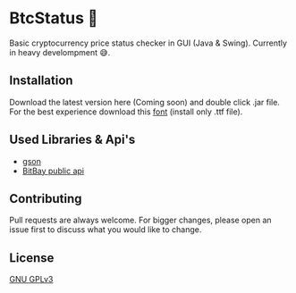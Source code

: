 # BtcStatus 💱
Basic cryptocurrency price status checker in GUI (Java & Swing). Currently in heavy develompment 😅.

## Installation
Download the latest version here (Coming soon) and double click .jar file.
For the best experience download this [font](https://www.dafont.com/bebas.font) (install only .ttf file).

## Used Libraries & Api's

- [gson](https://github.com/google/gson)
- [BitBay public api](https://bitbay.net/en/public-api)

## Contributing
Pull requests are always welcome. For bigger changes, please open an issue first to discuss what you would like to change.


## License
[GNU GPLv3](https://choosealicense.com/licenses/gpl-3.0/)
